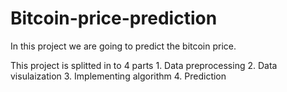 # Bitcoin-price-prediction

In this project we are going to predict the bitcoin price.

This project is splitted in to 4 parts
      1. Data preprocessing
      2. Data visulaization
      3. Implementing algorithm
      4. Prediction
